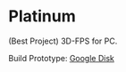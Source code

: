 # Platinum
(Best Project) 3D-FPS for PC.
<p>Build Prototype: <a href="https://drive.google.com/file/d/1zu9f8eZQViGkVOKGk8xR2NTXi2kmeqOf/view?usp=sharing" title="Download from Google Disk">Google Disk</a>
